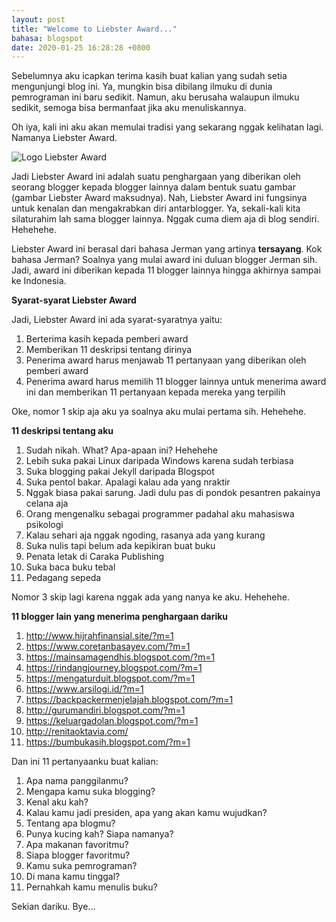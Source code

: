 ```yaml
---
layout: post
title: "Welcome to Liebster Award..."
bahasa: blogspot
date: 2020-01-25 16:28:28 +0800
---
```


Sebelumnya aku icapkan terima kasih buat kalian yang sudah setia mengunjungi blog ini. Ya, mungkin bisa dibilang ilmuku di dunia pemrograman ini baru sedikit. Namun, aku berusaha walaupun ilmuku sedikit, semoga bisa bermanfaat jika aku menuliskannya.

Oh iya, kali ini aku akan memulai tradisi yang sekarang nggak kelihatan lagi. Namanya Liebster Award.

![Logo Liebster Award](https://1.bp.blogspot.com/-7bdPdOd9aes/VTGUVSVxS6I/AAAAAAAAAlQ/BtaSsk0wd_k/s1600/Liebster2.png)

Jadi Liebster Award ini adalah suatu penghargaan yang diberikan oleh seorang blogger kepada blogger lainnya dalam bentuk suatu gambar (gambar Liebster Award maksudnya). Nah, Liebster Award ini fungsinya untuk kenalan dan mengakrabkan diri antarblogger. Ya, sekali-kali kita silaturahim lah sama blogger lainnya. Nggak cuma diem aja di blog sendiri. Hehehehe.

Liebster Award ini berasal dari bahasa Jerman yang artinya **tersayang**. Kok bahasa Jerman? Soalnya yang mulai award ini duluan blogger Jerman sih. Jadi, award ini diberikan kepada 11 blogger lainnya hingga akhirnya sampai ke Indonesia.

**Syarat-syarat Liebster Award**

Jadi, Liebster Award ini ada syarat-syaratnya yaitu:

1. Berterima kasih kepada pemberi award
2. Memberikan 11 deskripsi tentang dirinya
3. Penerima award harus menjawab 11 pertanyaan yang diberikan oleh pemberi award
4. Penerima award harus memilih 11 blogger lainnya untuk menerima award ini dan memberikan 11 pertanyaan kepada mereka yang terpilih

Oke, nomor 1 skip aja aku ya soalnya aku mulai pertama sih. Hehehehe.

**11 deskripsi tentang aku**

1. Sudah nikah. What? Apa-apaan ini? Hehehehe
2. Lebih suka pakai Linux daripada Windows karena sudah terbiasa
3. Suka blogging pakai Jekyll daripada Blogspot
4. Suka pentol bakar. Apalagi kalau ada yang nraktir
5. Nggak biasa pakai sarung. Jadi dulu pas di pondok pesantren pakainya celana aja
6. Orang mengenalku sebagai programmer padahal aku mahasiswa psikologi
7. Kalau sehari aja nggak ngoding, rasanya ada yang kurang
8. Suka nulis tapi belum ada kepikiran buat buku
9. Penata letak di Caraka Publishing
10. Suka baca buku tebal
11. Pedagang sepeda

Nomor 3 skip lagi karena nggak ada yang nanya ke aku. Hehehehe.

**11 blogger lain yang menerima penghargaan dariku**

1. <http://www.hijrahfinansial.site/?m=1>
2. <https://www.coretanbasayev.com/?m=1>
3. <https://mainsamagendhis.blogspot.com/?m=1>
4. <https://rindangjourney.blogspot.com/?m=1>
5. <https://mengaturduit.blogspot.com/?m=1>
6. <https://www.arsilogi.id/?m=1>
7. <https://backpackermenjelajah.blogspot.com/?m=1>
8. <http://gurumandiri.blogspot.com/?m=1>
9. <https://keluargadolan.blogspot.com/?m=1>
10. <http://renitaoktavia.com/>
11. <https://bumbukasih.blogspot.com/?m=1>

Dan ini 11 pertanyaanku buat kalian:

1. Apa nama panggilanmu?
2. Mengapa kamu suka blogging?
3. Kenal aku kah?
4. Kalau kamu jadi presiden, apa yang akan kamu wujudkan?
5. Tentang apa blogmu?
6. Punya kucing kah? Siapa namanya?
7. Apa makanan favoritmu?
8. Siapa blogger favoritmu?
9. Kamu suka pemrograman?
10. Di mana kamu tinggal?
11. Pernahkah kamu menulis buku?

Sekian dariku. Bye...
